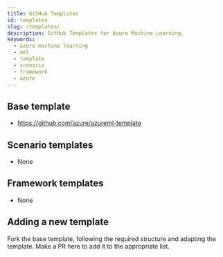 ```yaml
---
title: GitHub Templates
id: templates
slug: /templates/
description: GitHub Templates for Azure Machine Learning.
keywords:
  - azure machine learning
  - aml
  - template
  - scenario
  - framework
  - azure
---
```


## Base template

- https://github.com/azure/azureml-template

## Scenario templates

- None

## Framework templates

- None

## Adding a new template

Fork the base template, following the required structure and adapting the template. Make a PR here to add it to the appropriate list.
